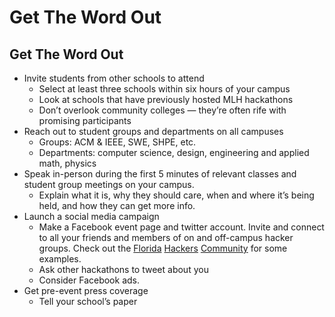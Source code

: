 # Get The Word Out



## Get The Word Out

* Invite students from other schools to attend
  * Select at least three schools within six hours of your campus
  * Look at schools that have previously hosted MLH hackathons
  * Don’t overlook community colleges — they’re often rife with promising participants
* Reach out to student groups and departments on all campuses
  * Groups: ACM & IEEE, SWE, SHPE, etc.
  * Departments: computer science, design, engineering and applied math, physics
* Speak in-person during the first 5 minutes of relevant classes and student group meetings on your campus.
  * Explain what it is, why they should care, when and where it’s being held, and how they can get more info.
* Launch a social media campaign
  * Make a Facebook event page and twitter account. Invite and connect to all your friends and members of on and off-campus hacker groups. Check out the [Florida](https://github.com/yashovardhan/mlh-hackathon-organizer-guide/tree/e1f777578c8c5c905dcebc5b506c1f93f4c613b4/Organizer-Timeline/2-Months-Before/floridahackers.com) [Hackers](http://floridahackers.slack.com/signup) [Community](https://www.facebook.com/groups/1023750727698510/) for some examples.
  * Ask other hackathons to tweet about you
  * Consider Facebook ads.
* Get pre-event press coverage
  * Tell your school’s paper

